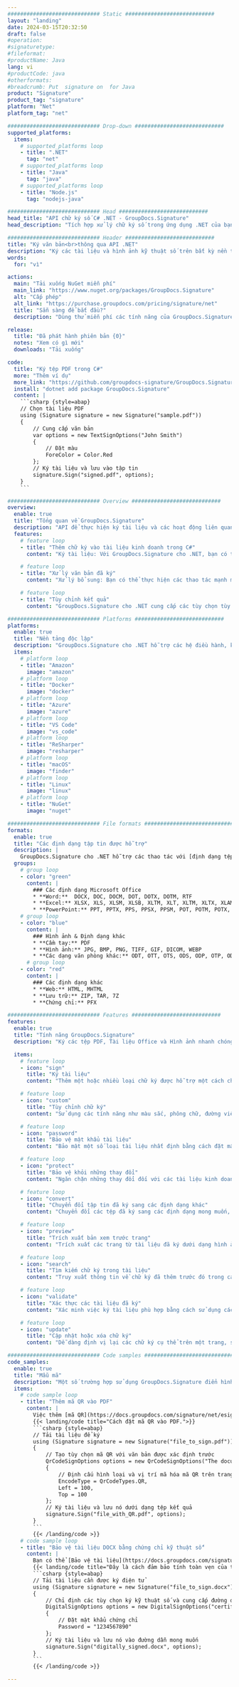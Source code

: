 ```yaml
---
############################# Static ############################
layout: "landing"
date: 2024-03-15T20:32:50
draft: false
#operation: 
#signaturetype: 
#fileformat: 
#productName: Java
lang: vi
#productCode: java
#otherformats: 
#breadcrumb: Put  signature on  for Java
product: "Signature"
product_tag: "signature"
platform: "Net"
platform_tag: "net"

############################# Drop-down ############################
supported_platforms:
  items:
    # supported_platforms loop
    - title: ".NET"
      tag: "net"
    # supported_platforms loop
    - title: "Java"
      tag: "java"
    # supported_platforms loop
    - title: "Node.js"
      tag: "nodejs-java"

############################# Head ############################
head_title: "API chữ ký số C# .NET - GroupDocs.Signature"
head_description: "Tích hợp xử lý chữ ký số trong ứng dụng .NET của bạn bằng GroupDocs.Signature. Bảo mật tập tin của bạn bằng chữ ký một cách nhanh chóng và hiệu quả."

############################# Header ############################
title: "Ký văn bản<br>thông qua API .NET"
description: "Ký các tài liệu và hình ảnh kỹ thuật số trên bất kỳ nền tảng nào bằng cách sử dụng các giải pháp dựa trên ứng dụng và API linh hoạt của chúng tôi dành cho lập trình viên và người dùng cuối."
words:
  for: "vì"

actions:
  main: "Tải xuống NuGet miễn phí"
  main_link: "https://www.nuget.org/packages/GroupDocs.Signature"
  alt: "Cấp phép"
  alt_link: "https://purchase.groupdocs.com/pricing/signature/net"
  title: "Sẵn sàng để bắt đầu?"
  description: "Dùng thử miễn phí các tính năng của GroupDocs.Signature hoặc yêu cầu giấy phép"

release:
  title: "Đã phát hành phiên bản {0}"
  notes: "Xem có gì mới"
  downloads: "Tải xuống"

code:
  title: "Ký tệp PDF trong C#"
  more: "Thêm ví dụ"
  more_link: "https://github.com/groupdocs-signature/GroupDocs.Signature-for-.NET"
  install: "dotnet add package GroupDocs.Signature"
  content: |
    ```csharp {style=abap}   
    // Chọn tài liệu PDF
    using (Signature signature = new Signature("sample.pdf"))
    {
        // Cung cấp văn bản
        var options = new TextSignOptions("John Smith")
        {
            // Đặt màu
            ForeColor = Color.Red
        };
        // Ký tài liệu và lưu vào tập tin
        signature.Sign("signed.pdf", options);
    }
    ```

############################# Overview ############################
overview:
  enable: true
  title: "Tổng quan về GroupDocs.Signature"
  description: "API để thực hiện ký tài liệu và các hoạt động liên quan trong ứng dụng .NET"
  features:
    # feature loop
    - title: "Thêm chữ ký vào tài liệu kinh doanh trong C#"
      content: "Ký tài liệu: Với GroupDocs.Signature cho .NET, bạn có thể thêm nhiều loại chữ ký khác nhau, chẳng hạn như văn bản, hình ảnh, mã vạch và chứng chỉ kỹ thuật số vào tài liệu PDF và Office. API này cho phép bạn ký tài liệu của mình với hầu hết mọi loại dữ liệu, bao gồm cả siêu dữ liệu ẩn."

    # feature loop
    - title: "Xử lý văn bản đã ký"
      content: "Xử lý bổ sung: Bạn có thể thực hiện các thao tác mạnh mẽ trên các tài liệu đã ký bằng GroupDocs.Signature. Điều này bao gồm tìm kiếm chữ ký hiện có trong tài liệu kinh doanh và xác minh chúng bằng các tiêu chí cụ thể. Ngoài ra, bạn có thể truy xuất thông tin tài liệu và xem trước các trang thông qua API .NET này."

    # feature loop
    - title: "Tùy chỉnh kết quả"
      content: "GroupDocs.Signature cho .NET cung cấp các tùy chọn tùy chỉnh mở rộng. Bạn có thể định vị chính xác chữ ký ở bất kỳ đâu trên trang tài liệu và điều chỉnh giao diện của chúng bằng nhiều cài đặt khác nhau. Hơn nữa, API này hỗ trợ lưu các tài liệu đã xử lý ở nhiều định dạng được hỗ trợ."

############################# Platforms ############################
platforms:
  enable: true
  title: "Nền tảng độc lập"
  description: "GroupDocs.Signature cho .NET hỗ trợ các hệ điều hành, khung và trình quản lý gói sau"
  items:
    # platform loop
    - title: "Amazon"
      image: "amazon"
    # platform loop
    - title: "Docker"
      image: "docker"
    # platform loop
    - title: "Azure"
      image: "azure"
    # platform loop
    - title: "VS Code"
      image: "vs_code"
    # platform loop
    - title: "ReSharper"
      image: "resharper"
    # platform loop
    - title: "macOS"
      image: "finder"
    # platform loop
    - title: "Linux"
      image: "linux"
    # platform loop
    - title: "NuGet"
      image: "nuget"

############################# File formats ############################
formats:
  enable: true
  title: "Các định dạng tập tin được hỗ trợ"
  description: |
    GroupDocs.Signature cho .NET hỗ trợ các thao tác với [định dạng tệp](https://docs.groupdocs.com/signature/net/supported-document-formats/) sau.
  groups:
    # group loop
    - color: "green"
      content: |
        ### Các định dạng Microsoft Office
        * **Word:**  DOCX, DOC, DOCM, DOT, DOTX, DOTM, RTF
        * **Excel:** XLSX, XLS, XLSM, XLSB, XLTM, XLT, XLTM, XLTX, XLAM, SXC, SpreadsheetML
        * **PowerPoint:** PPT, PPTX, PPS, PPSX, PPSM, POT, POTM, POTX, PPTM
    # group loop
    - color: "blue"
      content: |
        ### Hình ảnh & Định dạng khác
        * **Cầm tay:** PDF
        * **Hình ảnh:** JPG, BMP, PNG, TIFF, GIF, DICOM, WEBP
        * **Các dạng văn phòng khác:** ODT, OTT, OTS, ODS, ODP, OTP, ODG
      # group loop
    - color: "red"
      content: |
        ### Các định dạng khác
        * **Web:** HTML, MHTML
        * **Lưu trữ:** ZIP, TAR, 7Z
        * **Chứng chỉ:** PFX

############################# Features ############################
features:
  enable: true
  title: "Tính năng GroupDocs.Signature"
  description: "Ký các tệp PDF, Tài liệu Office và Hình ảnh nhanh chóng và chính xác"

  items:
    # feature loop
    - icon: "sign"
      title: "Ký tài liệu"
      content: "Thêm một hoặc nhiều loại chữ ký được hỗ trợ một cách chính xác tại bất kỳ vị trí nào được chỉ định trên tài liệu kinh doanh."

    # feature loop
    - icon: "custom"
      title: "Tùy chỉnh chữ ký"
      content: "Sử dụng các tính năng như màu sắc, phông chữ, đường viền, xoay, v.v. để định cấu hình giao diện của chữ ký."

    # feature loop
    - icon: "password"
      title: "Bảo vệ mật khẩu tài liệu"
      content: "Bảo mật một số loại tài liệu nhất định bằng cách đặt mật khẩu sau khi ký."

    # feature loop
    - icon: "protect"
      title: "Bảo vệ khỏi những thay đổi"
      content: "Ngăn chặn những thay đổi đối với các tài liệu kinh doanh quan trọng sau khi thêm chữ ký bằng chứng chỉ số."

    # feature loop
    - icon: "convert"
      title: "Chuyển đổi tập tin đã ký sang các định dạng khác"
      content: "Chuyển đổi các tệp đã ký sang các định dạng mong muốn, chẳng hạn như lưu tài liệu Word dưới dạng PDF."

    # feature loop
    - icon: "preview"
      title: "Trích xuất bản xem trước trang"
      content: "Trích xuất các trang từ tài liệu đã ký dưới dạng hình ảnh riêng lẻ để xử lý trong tương lai."

    # feature loop
    - icon: "search"
      title: "Tìm kiếm chữ ký trong tài liệu"
      content: "Truy xuất thông tin về chữ ký đã thêm trước đó trong các tài liệu cụ thể."

    # feature loop
    - icon: "validate"
      title: "Xác thực các tài liệu đã ký"
      content: "Xác minh việc ký tài liệu phù hợp bằng cách sử dụng các tính năng xác thực."

    # feature loop
    - icon: "update"
      title: "Cập nhật hoặc xóa chữ ký"
      content: "Dễ dàng định vị lại các chữ ký cụ thể trên một trang, sửa đổi văn bản hoặc xóa chúng mà không gặp bất kỳ sự cố nào."

############################# Code samples ############################
code_samples:
  enable: true
  title: "Mẫu mã"
  description: "Một số trường hợp sử dụng GroupDocs.Signature điển hình cho các hoạt động .NET"
  items:
    # code sample loop
    - title: "Thêm mã QR vào PDF"
      content: |
        Việc thêm [mã QR](https://docs.groupdocs.com/signature/net/esign-document-with-qr-code-signature/) vào các trang cụ thể của tài liệu PDF có thể nâng cao quy trình kinh doanh. Dưới đây là ví dụ về cách thêm mã QR bằng GroupDocs.Signature.
        {{< landing/code title="Cách đặt mã QR vào PDF.">}}
        ```csharp {style=abap}
        // Tải tài liệu để ký
        using (Signature signature = new Signature("file_to_sign.pdf"))
        {
            // Tạo tùy chọn mã QR với văn bản được xác định trước
            QrCodeSignOptions options = new QrCodeSignOptions("The document is approved by John Smith")
            {
                // Định cấu hình loại và vị trí mã hóa mã QR trên trang
                EncodeType = QrCodeTypes.QR,
                Left = 100,
                Top = 100
            };
            // Ký tài liệu và lưu nó dưới dạng tệp kết quả
            signature.Sign("file_with_QR.pdf", options);
        }
        ```
        {{< /landing/code >}}
    # code sample loop
    - title: "Bảo vệ tài liệu DOCX bằng chứng chỉ kỹ thuật số"
      content: |
        Bạn có thể [Bảo vệ tài liệu](https://docs.groupdocs.com/signature/net/esign-document-with-digital-signature/) bằng chữ ký cá nhân hoặc công ty được lưu trữ dưới dạng chứng chỉ kỹ thuật số. Những tài liệu được bảo vệ như vậy không thể được sửa đổi nếu không làm mất hiệu lực chữ ký.
        {{< landing/code title="Đây là cách đảm bảo tính toàn vẹn của tài liệu.">}}
        ```csharp {style=abap}   
        // Tải tài liệu cần được ký điện tử
        using (Signature signature = new Signature("file_to_sign.docx"))
        {
            // Chỉ định các tùy chọn ký kỹ thuật số và cung cấp đường dẫn đến tệp chứng chỉ
            DigitalSignOptions options = new DigitalSignOptions("certificate.pfx")
            {
                // Đặt mật khẩu chứng chỉ
                Password = "1234567890"
            };
            // Ký tài liệu và lưu nó vào đường dẫn mong muốn
            signature.Sign("digitally_signed.docx", options);
        }
        ```
        {{< /landing/code >}}

---
```

